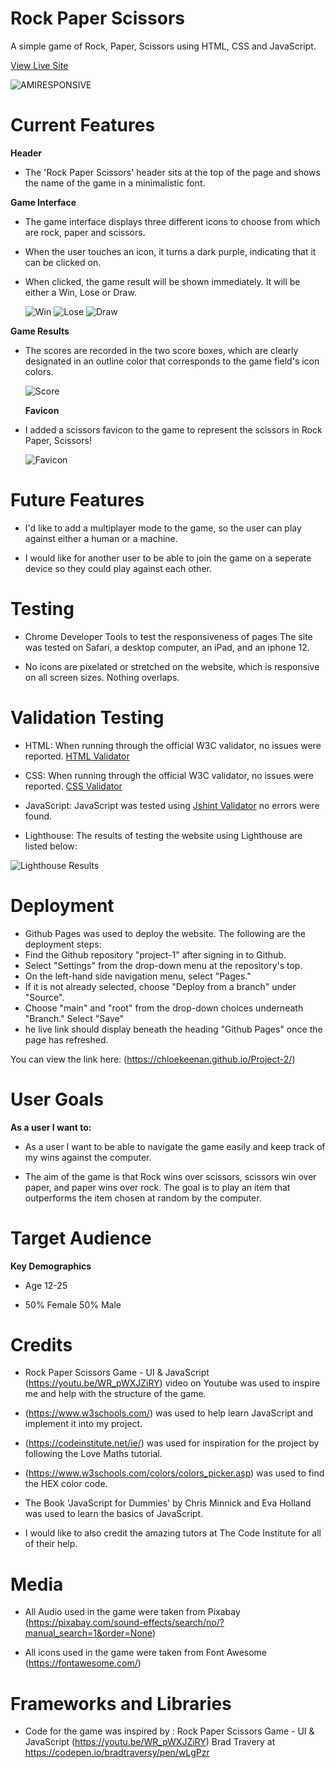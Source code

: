 
# Rock Paper Scissors 

A simple game of Rock, Paper, Scissors using HTML, CSS and JavaScript.

[View Live Site](https://chloekeenan.github.io/Project-2/)

   ![AMIRESPONSIVE](assets/images/responsive.png)


# Current Features
**Header**
- The 'Rock Paper Scissors' header sits at the top of the page and shows the name of the game in a minimalistic font.
 
**Game Interface**
- The game interface displays three different icons to choose from which are rock, paper and scissors.

- When the user touches an icon, it turns a dark purple, indicating that it can be clicked on. 

- When clicked, the game result will be shown immediately. It will be either a Win, Lose or Draw.

   ![Win](assets/images/win.png)
      ![Lose](assets/images/lose.png)
         ![Draw](assets/images/Draw.png)

**Game Results**
- The scores are recorded in the two score boxes, which are clearly designated in an outline color that corresponds to the game field's icon colors.

   ![Score](assets/images/game.png)

   **Favicon**

- I added a scissors favicon to the game to represent the scissors in Rock Paper, Scissors!


   ![Favicon](assets/images/android-chrome-192x192.png)


# Future Features

- I'd like to add a multiplayer mode to the game, so the user can play against either a human or a machine. 

- I would like for another user to be able to join the game on a seperate device so they could play against each other.


# Testing 

- Chrome Developer Tools to test the responsiveness of pages The site was tested on Safari, a desktop computer, an iPad, and an iphone 12.

- No icons are pixelated or stretched on the website, which is responsive on all screen sizes. Nothing overlaps.



# Validation Testing

- HTML: When running through the official W3C validator, no issues were reported.
[HTML Validator](https://validator.w3.org/nu/?doc=https%3A%2F%2Fchloekeenan.github.io%2FProject-2%2F)


- CSS: When running through the official W3C validator, no issues were reported. 
[CSS Validator](https://jigsaw.w3.org/css-validator/validator?uri=https%3A%2F%2Fchloekeenan.github.io%2FProject-2%2F&profile=css3svg&usermedium=all&warning=1&vextwarning=&lang=en)

- JavaScript: JavaScript was tested using [Jshint Validator](https://jshint.com/) no errors were found.

- Lighthouse: The results of testing the website using Lighthouse are listed below:

 ![Lighthouse Results](assets/images/Lighthouse%20.png)



# Deployment 

- Github Pages was used to deploy the website. The following are the deployment steps:
- Find the Github repository "project-1" after signing in to Github.
- Select "Settings" from the drop-down menu at the repository's top.
- On the left-hand side navigation menu, select "Pages."
- If it is not already selected, choose "Deploy from a branch" under "Source".
- Choose "main" and "root" from the drop-down choices underneath "Branch."
Select "Save"
- he live link should display beneath the heading "Github Pages" once the page has refreshed.

You can view the link here: (https://chloekeenan.github.io/Project-2/)

# User Goals 
**As a user I want to:**
- As a user I want to be able to navigate the game easily and keep track of my wins against the computer. 

- The aim of the game is that Rock wins over scissors, scissors win over paper, and paper wins over rock. The goal is to play an item that outperforms the item chosen at random by the computer.


# Target Audience 
**Key Demographics**

- Age 12-25 

- 50% Female 50% Male 


# Credits 

- Rock Paper Scissors Game - UI & JavaScript (https://youtu.be/WR_pWXJZiRY) video on Youtube was used to inspire me and help with the structure of the game.  

- (https://www.w3schools.com/) was used to help learn JavaScript and implement it into my project. 

- (https://codeinstitute.net/ie/) was used for inspiration for the project by following the Love Maths tutorial. 

- (https://www.w3schools.com/colors/colors_picker.asp) was used to find the HEX color code.

- The Book 'JavaScript for Dummies' by Chris Minnick and Eva Holland was used to learn the basics of JavaScript. 

- I would like to also credit the amazing tutors at The Code Institute for all of their help. 

# Media

- All Audio used in the game were taken from Pixabay (https://pixabay.com/sound-effects/search/no/?manual_search=1&order=None)

- All icons used in the game were taken from Font Awesome (https://fontawesome.com/)

# Frameworks and Libraries
 
- Code for the game was inspired by : Rock Paper Scissors Game - UI & JavaScript (https://youtu.be/WR_pWXJZiRY) Brad Travery at https://codepen.io/bradtraversy/pen/wLgPzr

